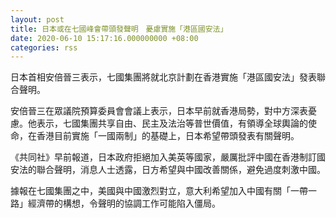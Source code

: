 ```yaml
---
layout: post
title: 日本或在七國峰會帶頭發聲明　憂慮實施「港區國安法」
date: 2020-06-10 15:17:16.000000000 +08:00
categories: rss
---
```


日本首相安倍晉三表示，七國集團將就北京計劃在香港實施「港區國安法」發表聯合聲明。

安倍晉三在眾議院預算委員會會議上表示，日本早前就香港局勢，對中方深表憂慮。他表示，七國集團共享自由、民主及法治等普世價值，有領導全球輿論的使命，在香港目前實施「一國兩制」的基礎上，日本希望帶頭發表有關聲明。

《共同社》早前報道，日本政府拒絕加入美英等國家，嚴厲批評中國在香港制訂國安法的聯合聲明，消息人士透露，日方希望與中國改善關係，避免過度刺激中國。

據報在七國集團之中，美國與中國激烈對立，意大利希望加入中國有關「一帶一路」經濟帶的構想，令聲明的協調工作可能陷入僵局。
